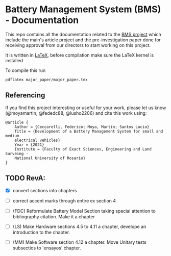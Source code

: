 # Battery Management System (BMS) - Documentation

This repo contains all the documentation related to the [BMS project](https://github.com/moyamartin/bms_unr) which include the main's article project and the pre-investigation paper done for receiving approval from our directors to start working on this project.

It is written in [LaTeX](https://www.latex-project.org/), before compilation
make sure the LaTeX kernel is installed

To compile this run

```
pdflatex major_paper/major_paper.tex
```

## Referencing

If you find this project interesting or useful for your work, please let us know 
(@moyamartin, @fededc88, @lusho2206) and cite this work using:

```
@article {
    Author = {Ceccarelli, Federico; Moya, Martin; Santos Lucio}
    Title = {Development of a Battery Management System for small and medium
    electrical vehicles}
    Year = {2021}
    Institute = {Faculty of Exact Sciences, Engineering and Land Surveing -
    National University of Rosario}
}
```
## TODO RevA:                                                                         
- [x] convert sections into chapters                                               
- [ ] correct accent marks through entire ex section 4                            
- [ ] (FDC) Reformulate Battery Model Section taking special attention to bibliography citation. Make it a chapter
- [ ] (LS) Make Hardware sections 4.5 to 4.11 a chapter, develope an introduction to the chapter. 
- [ ] (MM) Make Software section 4.12 a chapter. Move Unitary tests subsectios to 'ensayos' chapter.                                                          

